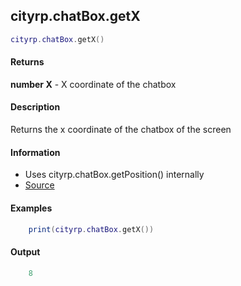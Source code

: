 
## cityrp.chatBox.getX

```lua
cityrp.chatBox.getX()
```

#### Returns

**number X** - X coordinate of the chatbox

#### Description
Returns the x coordinate of the chatbox of the screen

#### Information
* Uses cityrp.chatBox.getPosition() internally
* [Source](https://app.assembla.com/spaces/roleplaygamemode/subversion/source/HEAD/gamemode/core/libraries/cl_chatbox.lua#ln105)

#### Examples
```lua
	print(cityrp.chatBox.getX())
```

#### Output
```lua
	8
```
